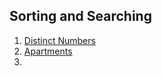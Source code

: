 ## Sorting and Searching
1. [Distinct Numbers](/2.Sorting%20and%20Searching/distinct_numbers.cpp)
2. [Apartments](/2.Sorting%20and%20Searching/apartments.cpp)
3.

